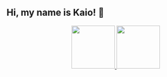 ## Hi, my name is **Kaio**! 👋
<div align="center">
  <a href="https://github.com/rafaballerini">
  <img height="100em" src="https://github-readme-stats.vercel.app/api?username=Galo-Uatizapi&show_icons=true&theme=dracula&include_all_commits=true&count_private=true"/>
  <img height="100em" src="https://github-readme-stats.vercel.app/api/top-langs/?username=Galo-Uatizapi&layout=compact&langs_count=7&theme=dracula"/>
</div>

##
